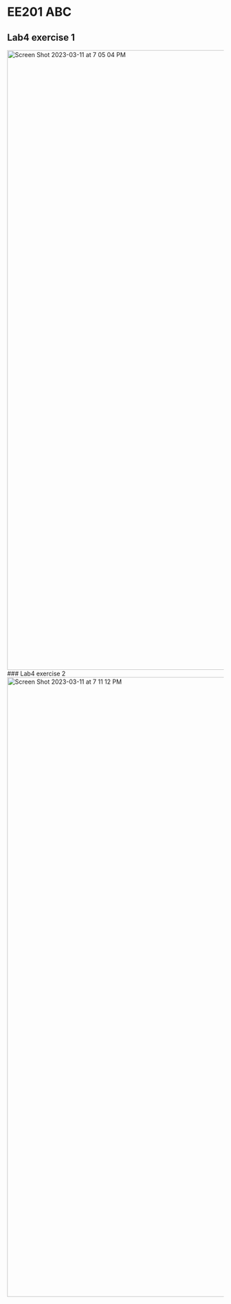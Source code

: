 # EE201 ABC
## Lab4 exercise 1
<img width="1440" alt="Screen Shot 2023-03-11 at 7 05 04 PM" src="https://user-images.githubusercontent.com/122072209/224521960-14c2ddef-480a-46ac-8f75-737f5b9ba854.png">
### Lab4 exercise 2
<img width="1440" alt="Screen Shot 2023-03-11 at 7 11 12 PM" src="https://user-images.githubusercontent.com/122072209/224522097-b3bb80fc-1915-4551-ba6c-a6940cae8e27.png">
